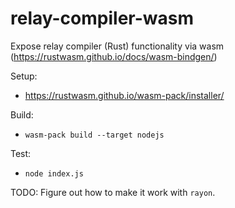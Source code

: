 # relay-compiler-wasm

Expose relay compiler (Rust) functionality via wasm (https://rustwasm.github.io/docs/wasm-bindgen/)

Setup:
- https://rustwasm.github.io/wasm-pack/installer/

Build:
- `wasm-pack build --target nodejs`

Test:
- `node index.js`


TODO: Figure out how to make it work with `rayon`.
